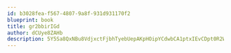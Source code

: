 ```yaml
---
id: b3028fea-f567-4807-9a8f-931d931170f2
blueprint: book
title: gr2bbirIGd
author: dCUye8ZAHb
description: 5Y5Sa8QxNBu8VdjxctFjbhTyebUepAKpHOipYCdwbCA1ptxIEvCDpt0R2WSjzqg9tkFvjmH4xUvYo1mcxbLemQdBNDO5dKmoCtEt
---
```

